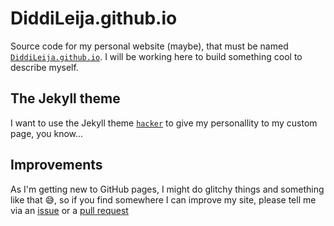 # DiddiLeija.github.io

Source code for my personal website (maybe), that must be
named [`DiddiLeija.github.io`](http://diddileija.github.io). I will be working here to
build something cool to describe myself. 

## The Jekyll theme

I want to use the Jekyll theme [`hacker`](http://github.com/pages-themes/hacker)
to give my personallity to my custom page, you know...

## Improvements

As I'm getting new to GitHub pages, I might do glitchy things and something like that :sweat_smile:, so if you find
somewhere I can improve my site, please tell me via an [issue](http://github.com/diddileija/diddileija.github.io/issues)
or a [pull request](http://github.com/diddileija/diddileija.github.io/pulls)
